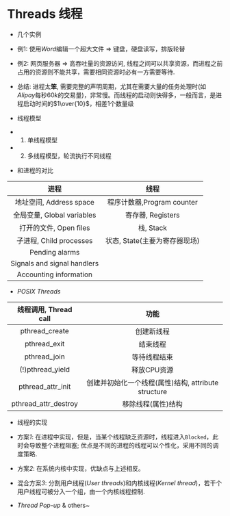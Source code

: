 # Threads 线程

- 几个实例
 - 例1: 使用*Word*编辑一个超大文件 => 键盘，硬盘读写，排版轮替
 - 例2: 网页服务器 => 高吞吐量的资源访问, 线程之间可以共享资源，而进程之前占用的资源则不能共享，需要相同资源时必有一方需要等待.
 - 总结: 进程太**笨**, 需要完整的声明周期，尤其在需要大量的任务处理时(如*Alipay*每秒$60k$的交易量)，非常慢。而线程的启动则快得多，一般而言，是进程启动时间的$1\over{10}$，相差$1$个数量级

- 线程模型
 - 1. 单线程模型
 - 2. 多线程模型，轮流执行不同线程
 - 和进程的对比

 | 进程 | 线程 |
 |:----------------:|:----------------:|
 |地址空间, Address space|程序计数器,Program counter|
 |全局变量, Global variables|寄存器, Registers|
 |打开的文件, Open files|栈, Stack|
 |子进程, Child processes|状态, State(主要为寄存器现场)|
 |Pending alarms||
 |Signals and signal handlers||
 |Accounting information||

 - *POSIX Threads*

 | 线程调用, Thread call | 功能 |
 |:---------------------:|:--------------------:|
 | pthread_create | 创建新线程 |
 | pthread_exit | 结束线程 |
 | pthread_join | 等待线程结束 |
 | (!)pthread_yield | 释放CPU资源 |
 | pthread_attr_init | 创建并初始化一个线程(属性)结构, attribute structure |
 | pthread_attr_destroy | 移除线程(属性)结构 |

- 线程的实现
 - 方案*1*: 在进程中实现，但是，当某个线程缺乏资源时，线程进入`Blocked`，此时会导致整个进程阻塞; 优点是不同的进程的线程可以个性化，采用不同的调度策略.
 - 方案*2*: 在系统内核中实现，优缺点与上述相反。
 - 混合方案*3*: 分割用户线程(*User threads*)和内核线程(*Kernel thread*)，若干个用户线程可被分入一个组，由一个内核线程控制.

- *Thread Pop-up* & others~
